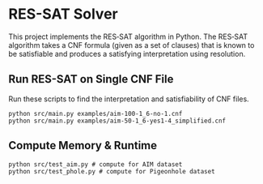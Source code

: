 # RES-SAT Solver

This project implements the RES‑SAT algorithm in Python. The RES‑SAT algorithm takes a CNF formula (given as a set of clauses) that is known to be satisfiable and produces a satisfying interpretation using resolution.

## Run RES-SAT on Single CNF File

Run these scripts to find the interpretation and satisfiability of CNF files.

```
python src/main.py examples/aim-100-1_6-no-1.cnf
python src/main.py examples/aim-50-1_6-yes1-4_simplified.cnf
```

## Compute Memory & Runtime

```
python src/test_aim.py # compute for AIM dataset
python src/test_phole.py # compute for Pigeonhole dataset
```
